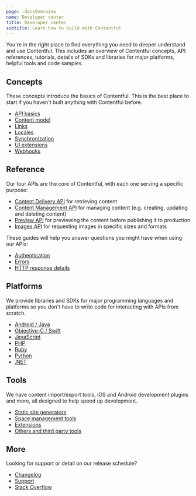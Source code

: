 ```yaml
---
page: :docsOverview
name: Developer center
title: Developer center
subtitle: Learn how to build with Contentful
---
```


You're in the right place to find everything you need to deeper understand and use Contentful. This includes an overview of Contentful concepts, API references, tutorials, details of SDKs and libraries for major platforms, helpful tools and code samples.

## Concepts

These concepts introduce the basics of Contentful. This is the best place to start if you haven't built anything with Contentful before.

- [API basics](/developers/docs/concepts/apis/)
- [Content model](/developers/docs/concepts/data-model/)
- [Links](/developers/docs/concepts/links/)
- [Locales](/developers/docs/concepts/locales/)
- [Synchronization](/developers/docs/concepts/sync/)
- [UI extensions](/developers/docs/concepts/uiextensions/)
- [Webhooks](/developers/docs/concepts/webhooks/)

## Reference

Our four APIs are the core of Contentful, with each one serving a specific purpose:

- [Content Delivery API](/developers/docs/references/content-delivery-api/) for retrieving content
- [Content Management API](/developers/docs/references/content-management-api/) for managing content (e.g. creating, updating and deleting content)
- [Preview API](/developers/docs/references/content-preview-api/) for previewing the content before publishing it to production
- [Images API](/developers/docs/references/images-api/) for requesting images in specific sizes and formats

These guides will help you answer questions you might have when using our APIs:

- [Authentication](/developers/docs/references/authentication/)
- [Errors](/developers/docs/references/errors/)
- [HTTP response details](/developers/docs/references/http-details/)

## Platforms

We provide libraries and SDKs for major programming languages and platforms so you don't have to write code for interacting with APIs from scratch.

- [Android / Java](/developers/docs/android/)
- [Objective-C / Swift](/developers/docs/ios/)
- [JavaScript](/developers/docs/javascript/)
- [PHP](/developers/docs/php/)
- [Ruby](/developers/docs/ruby/)
- [Python](/developers/docs/python/)
- [.NET](/developers/docs/net/)

## Tools

We have content import/export tools, iOS and Android development plugins and more, all designed to help speed up development.

- [Static site generators](/developers/docs/tools/staticsitegenerators/)
- [Space management tools](/developers/docs/tools/spacemanagement/)
- [Extensions](/developers/docs/tools/extensions/)
- [Others and third party tools](/developers/docs/tools/aplications/)


## More

Looking for support or detail on our release schedule?

- [Changelog](/developers/changelog/)
- [Support](https://support.contentful.com/hc/en-us/requests/new)
- [Stack Overflow](http://stackoverflow.com/questions/tagged/contentful?sort=newest)
